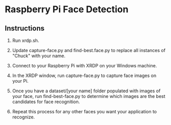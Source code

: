 # Raspberry Pi Face Detection

## Instructions

1. Run xrdp.sh.

2. Update capture-face.py and find-best.face.py to replace all instances of "Chuck" with your name.

3. Connect to your Raspberry Pi with XRDP on your Windows machine.

4. In the XRDP window, run capture-face.py to capture face images on your Pi.

5. Once you have a dataset/[your name] folder populated with images of your face, run find-best-face.py to determine which images are the best candidates for face recognition.

6. Repeat this process for any other faces you want your application to recognize.